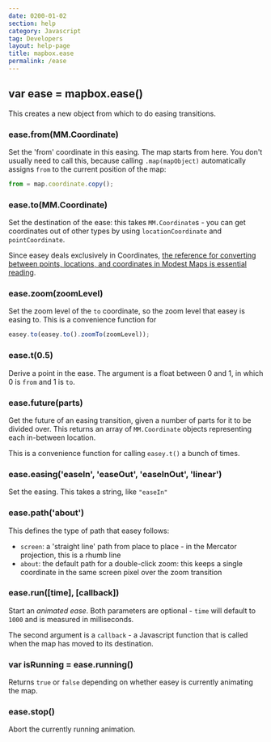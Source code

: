 ```yaml
---
date: 0200-01-02
section: help
category: Javascript
tag: Developers
layout: help-page
title: mapbox.ease
permalink: /ease
---
```


## var ease = mapbox.ease()

This creates a new object from which to do easing transitions.

### ease.from(MM.Coordinate)

Set the 'from' coordinate in this easing. The map starts from here. You don't usually need to call this, because calling `.map(mapObject)` automatically assigns `from` to the current position of the map:

```javascript
from = map.coordinate.copy();
```

### ease.to(MM.Coordinate)

Set the destination of the ease: this takes `MM.Coordinate`s - you can get coordinates out of other types by using `locationCoordinate` and `pointCoordinate`.

Since easey deals exclusively in Coordinates, [the reference for converting between points, locations, and coordinates in Modest Maps is essential reading](https://github.com/stamen/modestmaps-js/wiki/Point,-Location,-and-Coordinate).

### ease.zoom(zoomLevel)

Set the zoom level of the `to` coordinate, so the zoom level that easey is easing to. This is a convenience function for

```javascript
easey.to(easey.to().zoomTo(zoomLevel));
```

### ease.t(0.5)

Derive a point in the ease. The argument is a float between 0 and 1, in which 0 is `from` and 1 is `to`.

### ease.future(parts)

Get the future of an easing transition, given a number of parts for it to be divided over. This returns an array of `MM.Coordinate` objects representing each in-between location.

This is a convenience function for calling `easey.t()` a bunch of times.

### ease.easing('easeIn', 'easeOut', 'easeInOut', 'linear')

Set the easing. This takes a string, like `"easeIn"`

### ease.path('about')

This defines the type of path that easey follows:

* `screen`: a 'straight line' path from place to place - in the Mercator projection, this is a rhumb line
* `about`: the default path for a double-click zoom: this keeps a single coordinate in the same screen pixel over the zoom transition

### ease.run([time], [callback])

Start an _animated ease_. Both parameters are optional - `time` will default to `1000` and is measured in milliseconds.

The second argument is a `callback` - a Javascript function that is called when the map has moved to its destination.

### var isRunning = ease.running()

Returns `true` or `false` depending on whether easey is currently animating the map.

### ease.stop()

Abort the currently running animation.

